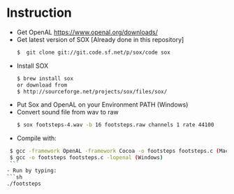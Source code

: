 # Instruction


  - Get OpenAL https://www.openal.org/downloads/
  - Get latest version of SOX [Already done in this repository] 
    ```sh
    $  git clone git://git.code.sf.net/p/sox/code sox
    ```
  - Install SOX
    ```sh
    $ brew install sox 
    or download from 
    $ http://sourceforge.net/projects/sox/files/sox/
    ``` 
  - Put Sox and OpenAL on your Environment PATH (Windows)
  - Convert sound file from wav to raw 
    ```sh
    $ sox footsteps-4.wav -b 16 footsteps.raw channels 1 rate 44100
    ```
  - Compile with:
   ```sh
    $ gcc -framework OpenAL -framework Cocoa -o footsteps footsteps.c (Mac?)
    $ gcc -o footsteps footsteps.c -lopenal (Windows)
    ```
  - Run by typing:
   ```sh
  ./footsteps
   ```